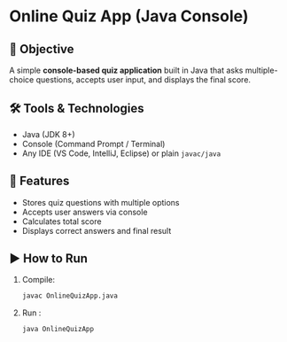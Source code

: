 # Online Quiz App (Java Console)

## 📌 Objective
A simple **console-based quiz application** built in Java that asks multiple-choice questions, accepts user input, and displays the final score.

## 🛠 Tools & Technologies
- Java (JDK 8+)
- Console (Command Prompt / Terminal)
- Any IDE (VS Code, IntelliJ, Eclipse) or plain `javac/java`

## 🚀 Features
- Stores quiz questions with multiple options
- Accepts user answers via console
- Calculates total score
- Displays correct answers and final result

## ▶️ How to Run
1. Compile:
   ```bash
   javac OnlineQuizApp.java
2. Run :
   ```bash
   java OnlineQuizApp

